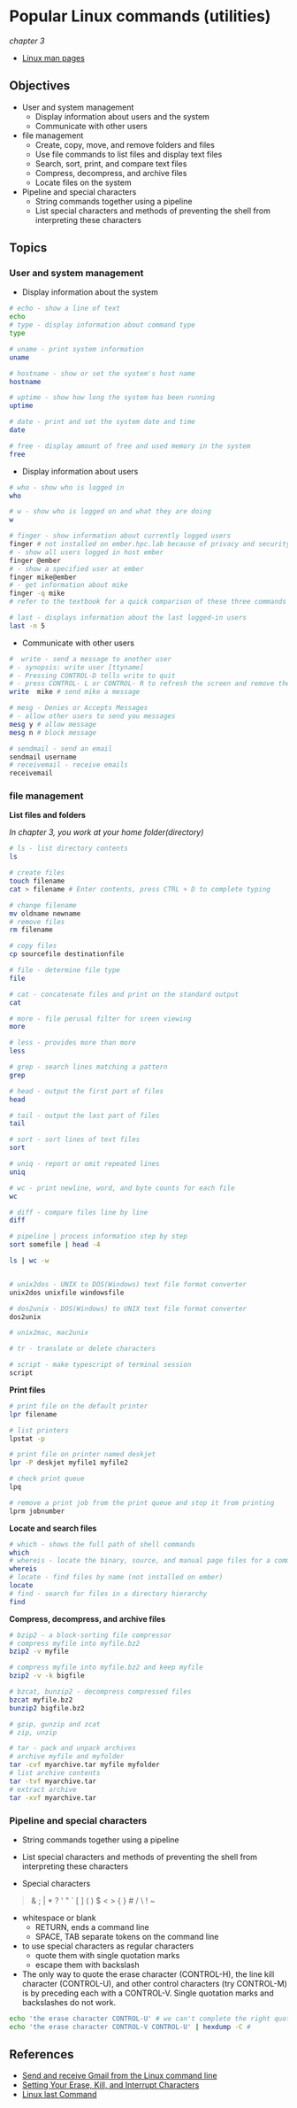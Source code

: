 # Popular Linux commands (utilities)
*chapter 3*

* [Linux man pages](https://linux.die.net/man/)

## Objectives
* User and system management
  * Display information about users and the system
  * Communicate with other users
* file management
  * Create, copy, move, and remove folders and files
  * Use file commands to list files and display text files
  * Search, sort, print, and compare text files
  * Compress, decompress, and archive files
  * Locate files on the system
* Pipeline and special characters
  * String commands together using a pipeline
  * List special characters and methods of preventing the shell from interpreting these characters

## Topics

### User and system management
* Display information about the system

```bash
# echo - show a line of text
echo
# type - display information about command type
type

# uname - print system information
uname

# hostname - show or set the system's host name
hostname 

# uptime - show how long the system has been running
uptime

# date - print and set the system date and time
date

# free - display amount of free and used memory in the system
free

```

* Display information about users

```bash
# who - show who is logged in
who

# w - show who is logged on and what they are doing
w

# finger - show information about currently logged users
finger # not installed on ember.hpc.lab because of privacy and security concerns
# - show all users logged in host ember
finger @ember
# - show a specified user at ember
finger mike@ember
# - get information about mike
finger -q mike
# refer to the textbook for a quick comparison of these three commands

# last - displays information about the last logged-in users
last -n 5
```

* Communicate with other users

```bash
#  write - send a message to another user
# - synopsis: write user [ttyname]
# - Pressing CONTROL-D tells write to quit
# - press CONTROL- L or CONTROL- R to refresh the screen and remove the banner
write  mike # send mike a message

# mesg - Denies or Accepts Messages
# - allow other users to send you messages
mesg y # allow message
mesg n # block message

# sendmail - send an email
sendmail username
# receivemail - receive emails
receivemail
```


### file management

**List files and folders**

*In chapter 3, you work at your home folder(directory)*

```bash
# ls - list directory contents
ls

# create files
touch filename
cat > filename # Enter contents, press CTRL + D to complete typing

# change filename
mv oldname newname
# remove files
rm filename

# copy files
cp sourcefile destinationfile

# file - determine file type
file

# cat - concatenate files and print on the standard output
cat

# more - file perusal filter for sreen viewing
more

# less - provides more than more
less 

# grep - search lines matching a pattern
grep

# head - output the first part of files
head

# tail - output the last part of files
tail

# sort - sort lines of text files
sort

# uniq - report or omit repeated lines
uniq

# wc - print newline, word, and byte counts for each file
wc

# diff - compare files line by line
diff

# pipeline | process information step by step
sort somefile | head -4

ls | wc -w


# unix2dos - UNIX to DOS(Windows) text file format converter
unix2dos unixfile windowsfile

# dos2unix - DOS(Windows) to UNIX text file format converter
dos2unix

# unix2mac, mac2unix

# tr - translate or delete characters

# script - make typescript of terminal session
script
```

**Print files**

```bash
# print file on the default printer
lpr filename

# list printers
lpstat -p

# print file on printer named deskjet
lpr -P deskjet myfile1 myfile2

# check print queue
lpq

# remove a print job from the print queue and stop it from printing
lprm jobnumber

```

**Locate and search files**

```bash
# which - shows the full path of shell commands
which
# whereis - locate the binary, source, and manual page files for a command
whereis
# locate - find files by name (not installed on ember)
locate
# find - search for files in a directory hierarchy
find
```


**Compress, decompress, and archive files**

```bash
# bzip2 - a block-sorting file compressor
# compress myfile into myfile.bz2
bzip2 -v myfile

# compress myfile into myfile.bz2 and keep myfile
bzip2 -v -k bigfile

# bzcat, bunzip2 - decompress compressed files
bzcat myfile.bz2
bunzip2 bigfile.bz2

# gzip, gunzip and zcat
# zip, unzip

# tar - pack and unpack archives
# archive myfile and myfolder
tar -cvf myarchive.tar myfile myfolder
# list archive contents
tar -tvf myarchive.tar
# extract archive
tar -xvf myarchive.tar
```

### Pipeline and special characters
  * String commands together using a pipeline
  * List special characters and methods of preventing the shell from interpreting these characters


* Special characters
> & ; | * ? ' " ` [ ] ( ) $ < > { } # / \ ! ~

  * whitespace or blank
    * RETURN, ends a command line
    * SPACE, TAB separate tokens on the command line
  * to use special characters as regular characters
    * quote them with single quotation marks
    * escape them with backslash
  * The only way to quote the erase character (CONTROL-H), the line kill character (CONTROL-U), and other control characters (try CONTROL-M) is by preceding each with a CONTROL-V. Single quotation marks and backslashes do not work. 

```bash
echo 'the erase character CONTROL-U' # we can't complete the right quote
echo 'the erase character CONTROL-V CONTROL-U' | hexdump -C # 
```

## References

* [Send and receive Gmail from the Linux command line](https://opensource.com/article/21/7/gmail-linux-terminal)
* [Setting Your Erase, Kill, and Interrupt Characters](https://docstore.mik.ua/orelly/unix3/upt/ch05_08.htm)
* [Linux last Command](https://www.baeldung.com/linux/last-command)